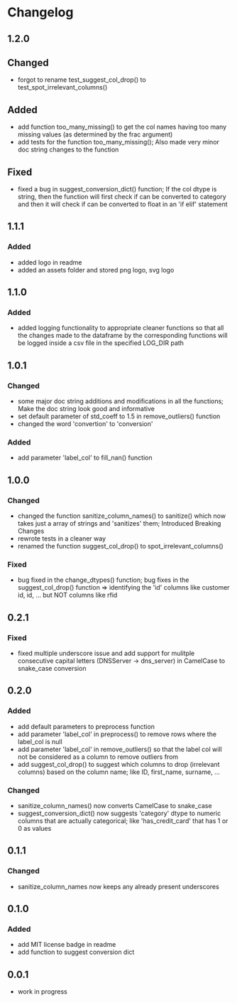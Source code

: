 # Changelog

## 1.2.0

## Changed

- forgot to rename test_suggest_col_drop() to test_spot_irrelevant_columns()

## Added

- add function too_many_missing() to get the col names having too many missing values (as determined by the frac argument)
- add tests for the function too_many_missing(); Also made very minor doc string changes to the function

## Fixed

- fixed a bug in suggest_conversion_dict() function; If the col dtype is string, then the function will first check if can be converted to category and then it will check if can be converted to float in an 'if elif' statement

## 1.1.1

### Added

- added logo in readme
- added an assets folder and stored png logo, svg logo

## 1.1.0

### Added

- added logging functionality to appropriate cleaner functions so that all the changes made to the dataframe by the corresponding functions will be logged inside a csv file in the specified LOG_DIR path

## 1.0.1

### Changed

- some major doc string additions and modifications in all the functions; Make the doc string look good and informative
- set default parameter of std_coeff to 1.5 in remove_outliers() function
- changed the word 'convertion' to 'conversion'

### Added

- add parameter 'label_col' to fill_nan() function

## 1.0.0

### Changed

- changed the function sanitize_column_names() to sanitize() which now takes just a array of strings and 'sanitizes' them; Introduced Breaking Changes
- rewrote tests in a cleaner way
- renamed the function suggest_col_drop() to spot_irrelevant_columns()

### Fixed

- bug fixed in the change_dtypes() function; bug fixes in the suggest_col_drop() function => identifying the 'id' columns like customer id, id, ... but NOT columns like rfid

## 0.2.1

### Fixed

- fixed multiple underscore issue and add support for
  mulitple consecutive capital letters (DNSServer -> dns_server) in CamelCase to snake_case conversion

## 0.2.0

### Added

- add default parameters to preprocess function
- add parameter 'label_col' in preprocess() to remove
  rows where the label_col is null
- add parameter 'label_col' in remove_outliers() so that
  the label col will not be considered as a column to remove outliers from
- add suggest_col_drop() to suggest which columns to drop (irrelevant columns) based on the column name; like ID, first_name, surname, ...

### Changed

- sanitize_column_names() now converts CamelCase to snake_case
- suggest_conversion_dict() now suggests 'category' dtype to numeric columns that are actually categorical; like 'has_credit_card' that has 1 or 0 as values

## 0.1.1

### Changed

- sanitize_column_names now keeps any already present underscores

## 0.1.0

### Added

- add MIT license badge in readme
- add function to suggest conversion dict

## 0.0.1

- work in progress
